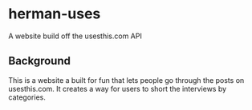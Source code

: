 # herman-uses
A website build off the usesthis.com API

## Background

This is a website a built for fun that lets people go through the posts on usesthis.com. 
It creates a way for users to short the interviews by categories.

